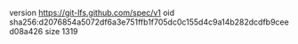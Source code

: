 version https://git-lfs.github.com/spec/v1
oid sha256:d2076854a5072df6a3e751ffb1f705dc0c155d4c9a14b282dcdfb9ceed08a426
size 1319
